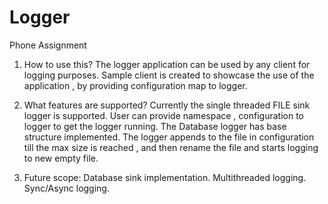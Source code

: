 # Logger
Phone Assignment

1. How to use this?
  The logger application can be used by any client for logging purposes.
  Sample client is created to showcase the use of the application , by providing configuration map to logger.
  
 2. What features are supported?
  Currently the single threaded FILE sink logger is supported.
  User can provide namespace , configuration to logger to get the logger running.
  The Database logger has base structure implemented.
  The logger appends to the file in configuration till the max size is reached , and then rename the file and starts logging to new empty file.
  
 3. Future scope:
  Database sink implementation.
  Multithreaded logging.
  Sync/Async logging.
  
  
